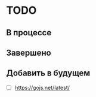 # TODO

## В процессе


## Завершено


## Добавить в будущем

- [ ] https://gojs.net/latest/


[//]: # (Возможно в будущем стоит использовать системы управления задачами, такие как GitHub Issues, GitLab Issues, Jira, Trello )
